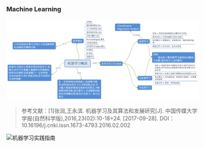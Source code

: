 ### Machine Learning

![机器学习概述](./image/机器学习概述.png)

> 参考文献：[1]张润,王永滨. 机器学习及其算法和发展研究[J]. 中国传媒大学学报(自然科学版),2016,23(02):10-18+24. [2017-09-28]. DOI：10.16196/j.cnki.issn.1673-4793.2016.02.002

![机器学习实践指南](./机器学习实践指南.doxc)

